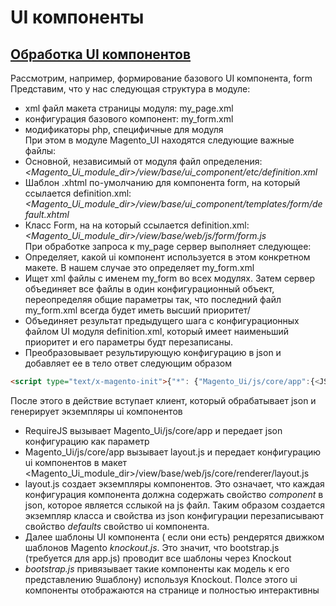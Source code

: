# UI компоненты 
## [Обработка UI компонентов](http://devdocs.magento.com/guides/v2.1/ui_comp_guide/concepts/ui_comp_config_flow_concept.html)
Рассмотрим, например, формирование базового UI компонента, form  
Представим, что у нас следующая структура в модуле:  
- xml файл макета страницы модуля: my_page.xml
- конфигурация базового компонент: my_form.xml
- модификаторы php, специфичные для модуля  
При этом в модуле Magento_UI находятся следующие важные файлы:
- Основной, независимый от модуля файл определения: *<Magento_Ui_module_dir>/view/base/ui_component/etc/definition.xml*   
- Шаблон .xhtml по-умолчанию для компонента form, на который ссылается definition.xml: *<Magento_Ui_module_dir>/view/base/ui_component/templates/form/default.xhtml*
- Класс Form, на на который ссылается definition.xml: *<Magento_Ui_module_dir>/view/base/web/js/form/form.js*  
При обработке запроса к my_page сервер выполняет следующее:  
- Определяет, какой ui компонент используется в этом конкретном макете. В нашем случае это определяет my_form.xml
- Ищет xml файлы с именем my_form во всех модулях. 
Затем сервер объединяет все файлы в один конфигурационный объект, переопределяя общие параметры так, что 
последний файл my_form.xml всегда будет иметь высший приоритет/
- Объединяет результат предыдущего шага с конфигурационных файлом UI модуля definition.xml,
который имеет наименьший приоритет и его параметры будт перезаписаны.
- Преобразовывает результирующую конфигурацию в json и добавляет ее в тело ответ следующим образом

```html
<script type="text/x-magento-init">{"*": {"Magento_Ui/js/core/app":{<JSON_configuration>}}}</script>
```

После этого в действие вступает клиент, который обрабатывает json и генерирует экземпляры ui компонентов  
- RequireJS вызывает Magento_Ui/js/core/app и передает json конфигурацию как параметр
- Magento_Ui/js/core/app вызывает layout.js и передает конфигурацию ui компонентов в макет 
<Magento_Ui_module_dir>/view/base/web/js/core/renderer/layout.js
- layout.js создает экземпляры компонентов. Это означает, что каждая конфигурация компонента должна содержать свойство 
*component* в json, которое является сслыкой на js файл. Таким образом создается экземпляр класса и свойства из json
конфигурации перезаписывают свойство *defaults* свойство ui компонента. 
- Далее шаблоны UI компонента ( если они есть) рендерятся движком шаблонов Magento *knockout.js*. Это значит, что bootstrap.js
(требуется для app.js) проводит все шаблоны через Knockout
- *bootstrap.js* привязывает такие компоненты как модель к его представлению 9шаблону) используя Knockout. Полсе этого 
ui компоненты отображаются на странице и полностью интерактивны

